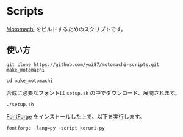 # Scripts

[Motomachi](https://motomachi.ryoku.chat/) をビルドするためのスクリプトです。

## 使い方

```
git clone https://github.com/yui87/motomachi-scripts.git make_motomachi
```

```
cd make_motomachi
```

合成に必要なフォントは `setup.sh` の中でダウンロード、展開されます。

```
./setup.sh
```

[FontForge](https://fontforge.org/) をインストールした上で、以下を実行します。

```
fontforge -lang=py -script koruri.py
```
